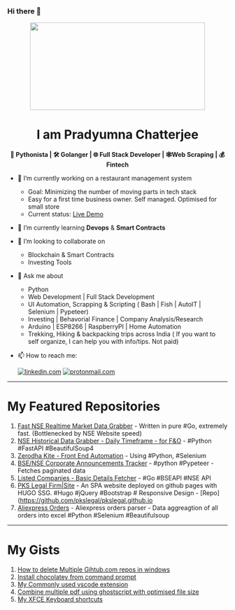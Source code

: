 ### Hi there 👋

<p align="center"><img src=https://media1.tenor.com/images/25de5ae4b3a35de905166d6a8cc92411/tenor.gif?itemid=13245309 width="400" height="200"></p>

<h1 align="center">I am Pradyumna Chatterjee</h1>
<b><p align="center">🐍 Pythonista | 🛠 Golanger | 🌐 Full Stack Developer | 🕸️Web Scraping | 💰 Fintech </p></b>

- 🔭 I’m currently working on a restaurant management system 
  - Goal: Minimizing the number of moving parts in tech stack 
  - Easy for a first time business owner. Self managed. Optimised for small store
  - Current status: <a href= "https://pradyumnac.github.io/restaurantmenu/" href="_blank">Live Demo</a>
- 🌱 I’m currently learning **Devops** & **Smart Contracts**
- 👯 I’m looking to collaborate on 
  - Blockchain & Smart Contracts
  - Investing Tools
- 💬 Ask me about 
  - Python
  - Web Development | Full Stack Development
  - UI Automation, Scrapping & Scripting ( Bash | Fish | AutoIT | Selenium | Pypeteer)
  - Investing | Behavorial Finance | Company Analysis/Research
  - Arduino | ESP8266 | RaspberryPI | Home Automation
  - Trekking, Hiking & backpacking trips across India 
  ( If you want to self organize, I can help you with info/tips. Not paid)
  
- 📫 How to reach me:   
    
  [![linkedin.com](https://img.shields.io/badge/LinkedIn-0077B5?style=for-the-badge&logo=linkedin&logoColor=white)](https://www.linkedin.com/in/pradyumnac/) [![protonmail.com](https://img.shields.io/badge/ProtonMail-8B89CC?style=for-the-badge&logo=protonmail&logoColor=white)](mailto:pradyumna.github@proton.me) 

---
My Featured Repositories
===
1. [Fast NSE Realtime Market Data Grabber](https://www.pkslegalfirm.com/) - Written in pure #Go, extremely fast. (Bottlenecked by NSE Website speed)
2. [NSE Historical Data Grabber - Daily Timeframe - for F&O](https://github.com/pradyumnac/data-nsehistorical-python) - #Python #FastAPI #BeautifulSoup4
3. [Zerodha Kite - Front End Automation](https://github.com/pradyumnac/KiteAuto) - Using #Python, #Selenium
4. [BSE/NSE Corporate Announcements Tracker](https://github.com/pradyumnac/companyannouncements) - #python #Pypeteer - Fetches paginated data
4. [Listed Companies - Basic Details Fetcher](https://github.com/pradyumnac/go-companyupdates-bsense) - #Go #BSEAPI #NSE API
6. [PKS Legal Firm|Site](https://www.pkslegalfirm.com/) - An SPA website deployed on github pages with HUGO SSG. #Hugo #jQuery #Bootstrap # Responsive Design - [Repo](https://github.com/pkslegal/pkslegal.github.io
7. [Aliexpress Orders](https://github.com/pradyumnac/AliexpressOrders) - Aliexpress orders parser - Data aggreagtion of all orders into excel #Python #Selenium #Beautifulsoup
  
---
My Gists
========
1. [How to delete Multiple Gihtub.com repos in windows](https://gist.github.com/pradyumnac/4aaf21781f013b3997252a78c846fdf1)
2. [Install chocolatey from command prompt](https://gist.github.com/pradyumnac/9800d5936a3bc54e17807563b0ff0409)
3. [My Commonly used vscode extension](https://gist.github.com/pradyumnac/9800d5936a3bc54e17807563b0ff0409)
4. [Combine multiple pdf using ghostscript with optimised file size](https://gist.github.com/pradyumnac/6d1a9c7d732ff366f2af48a2424ed47e)
5. [My XFCE Keyboard shortcuts](https://gist.github.com/pradyumnac/c82c0d0934f2211af0a70bae0a8fb32a)

